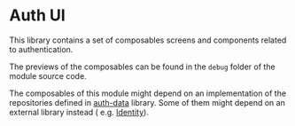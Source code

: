 # Auth UI

This library contains a set of composables screens and components related to authentication.

The previews of the composables can be found in the `debug` folder of the module source code.

The composables of this module might depend on an implementation of the repositories defined
in [auth-data](auth-data.md) library. Some of them might depend on an external library instead (
e.g. [Identity](https://developers.google.com/identity)).
